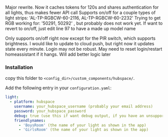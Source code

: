 Major rewrite. Now it caches tokens for 120s and shares authentication for all lights, thus makes fewer API call
Supports on/off for a couple types of light strips: 'AL-TP-RGBCW-60-2116, AL-TP-RGBCW-60-2232'
Trying to get RGB working for: '50291, 50292' , but probably does not work yet. If want to revert to on/off, just edit line 97 to have a made up model name

Only supports on/off right now except for the PIR switch, which supports brightness. I would like to update to cloud push, but right now it updates state every minute. Login may not be robust. May need to reset login/restart homeassistant if it hangs. Will add better logic later

### Installation


copy this folder to `<config_dir>/custom_components/hubspace/`.

Add the following entry in your `configuration.yaml`:

```yaml
light:
  - platform: hubspace
    username: your_hubspace_username (probably your email address)
    password: your_hubspace_password
    debug: true (use this if want debug output, if you have an unsupported light, set false if not needed)
    friendlynames:
      - 'BoysRoom' (the name of your light as shown in the app)
      - 'GirlsRoom' (the name of your light as shown in the app)

